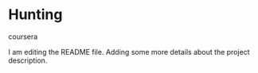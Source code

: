 # Hunting
coursera

I am editing the README file. Adding some more details about the project description.
